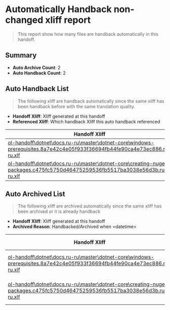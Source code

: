 # Automatically Handback non-changed xliff report
> This report show how many files are handback automatically in this handoff.

## Summary
* **Auto Archive Count**: 2
* **Auto Handback Count**: 2

## Auto Handback List
> The following xliff are handback automatically since the same xliff has been handback before with the same translation quality.

* **Handoff Xliff**: Xliff generated at this handoff
* **Referenced Xliff**: Which handback Xliff this auto handback referenced

| Handoff Xliff | Referenced Xliff | 
| --- | --- | 
| [ol-handoff\dotnet\docs.ru-ru\master\dotnet-core\windows-prerequisites.8a7e42c4e05f933f36694fb44fe90ca4e73ec886.ru-ru.xlf](https://github.com/dotnet/docs.handoff/blob/43da8be5ed4c2f1815ccfa1d89f9213ec9bbd2df/ol-handoff/dotnet/docs.ru-ru/master/dotnet-core/windows-prerequisites.8a7e42c4e05f933f36694fb44fe90ca4e73ec886.ru-ru.xlf) | [ol-handback\dotnet\docs.ru-ru\master\dotnet-core\windows-prerequisites.8a7e42c4e05f933f36694fb44fe90ca4e73ec886.ru-ru.xlf](https://github.com/dotnet/docs.handback/blob/622abdb71f658ac418a99509eb765c79ca52f7ba/ol-handback/dotnet/docs.ru-ru/master/dotnet-core/windows-prerequisites.8a7e42c4e05f933f36694fb44fe90ca4e73ec886.ru-ru.xlf) | 
| [ol-handoff\dotnet\docs.ru-ru\master\dotnet-core\creating-nuget-packages.c475fc5750d46475259536fb5517ba3038e56d3b.ru-ru.xlf](https://github.com/dotnet/docs.handoff/blob/43da8be5ed4c2f1815ccfa1d89f9213ec9bbd2df/ol-handoff/dotnet/docs.ru-ru/master/dotnet-core/creating-nuget-packages.c475fc5750d46475259536fb5517ba3038e56d3b.ru-ru.xlf) | [ol-handback\dotnet\docs.ru-ru\master\ht-p1\creating-nuget-packages.c475fc5750d46475259536fb5517ba3038e56d3b.ru-ru.xlf](https://github.com/dotnet/docs.handback/blob/8518b7ccede4dd870487835003729d2ed7d9e9cc/ol-handback/dotnet/docs.ru-ru/master/ht-p1/creating-nuget-packages.c475fc5750d46475259536fb5517ba3038e56d3b.ru-ru.xlf) | 

## Auto Archived List
> The following xliff are archived automatically since the same xliff has been archived or it is already handback

* **Handoff Xliff**: Xliff generated at this handoff
* **Archived Reason**: Handbacked/Archived when &lt;datetime&gt;

| Handoff Xliff | Archived Reason | 
| --- | --- | 
| [ol-handoff\dotnet\docs.ru-ru\master\dotnet-core\windows-prerequisites.8a7e42c4e05f933f36694fb44fe90ca4e73ec886.ru-ru.xlf](https://github.com/dotnet/docs.handoff/blob/43da8be5ed4c2f1815ccfa1d89f9213ec9bbd2df/ol-handoff/dotnet/docs.ru-ru/master/dotnet-core/windows-prerequisites.8a7e42c4e05f933f36694fb44fe90ca4e73ec886.ru-ru.xlf) | Archived when 17/01/18 05:26 | 
| [ol-handoff\dotnet\docs.ru-ru\master\dotnet-core\creating-nuget-packages.c475fc5750d46475259536fb5517ba3038e56d3b.ru-ru.xlf](https://github.com/dotnet/docs.handoff/blob/43da8be5ed4c2f1815ccfa1d89f9213ec9bbd2df/ol-handoff/dotnet/docs.ru-ru/master/dotnet-core/creating-nuget-packages.c475fc5750d46475259536fb5517ba3038e56d3b.ru-ru.xlf) | Archived when 16/11/18 07:26 | 

